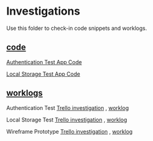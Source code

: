 # Investigations

Use this folder to check-in code snippets and worklogs.

## [code](./code)

[Authentication Test App Code](https://github.com/Team-Unified/LiveProjectsTemplate/tree/master/investigations/code/AuthTestApp)

[Local Storage Test App Code](https://github.com/Team-Unified/LiveProjectsTemplate/tree/master/investigations/code/LocalStorageTest)

## [worklogs](./worklogs)

Authentication Test [Trello investigation](https://trello.com/c/mUIPU1ft/1-5-demo-for-authentication-using-implicit-flow)
, [worklog](https://github.com/Team-Unified/LiveProjectsTemplate/blob/master/investigations/worklogs/worklog_KasimHussain_28.11.18.md)

Local Storage Test [Trello investigation](https://trello.com/c/fWdrd98s/10-5-get-current-authentication-to-work-with-local-storage-for-saving-tokens-for-retrieval-later) , [worklog](https://github.com/Team-Unified/LiveProjectsTemplate/blob/master/investigations/worklogs/worklog_KasimHussain_15.12.18.md)

Wireframe Prototype [Trello investigation](https://trello.com/c/dAH7dy7X/6-use-evolous-pencil-to-illustrate-user-stories)
, [worklog](https://github.com/Team-Unified/LiveProjectsTemplate/blob/master/investigations/worklogs/worklog_KeirFowler_6.12.18.md)

